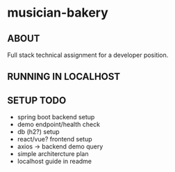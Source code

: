 # musician-bakery
## ABOUT
Full stack technical assignment for a developer position.

## RUNNING IN LOCALHOST


## SETUP TODO
* spring boot backend setup
* demo endpoint/health check
* db (h2?) setup
* react/vue? frontend setup
* axios -> backend demo query
* simple architercture plan
* localhost guide in readme